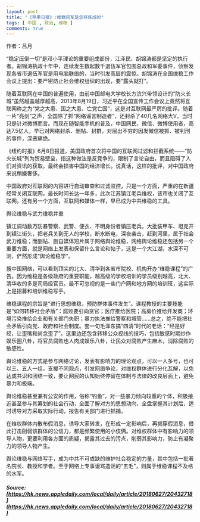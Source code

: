 ```yaml
---
layout: post
title: "《苹果日报》:维稳网军是怎样炼成的"
tags: [ 中国 , 政治, 维稳 ]
comments: true
---
```

作者：吕月

“稳定压倒一切”是邓小平理论的重要组成部份，江泽民、胡锦涛都是坚定的执行者。胡锦涛执政十年中，连续发生数起数千退伍军官包围总政和军委事件，侦察发现各省市退伍军官是用电脑联络的，当时引发高层的震惊。胡锦涛在全国维稳工作会议上提出：要严密防止社会维权组织的出现，要“露头就打”。

随着互联网在中国的普遍使用，由前中国邮电大学校长方滨兴带领设计的“防火长城”虽然越盖越厚越高，2013年8月19日，习近平在全国宣传工作会议上竟然将互联网称之为“党之大患、国之大患、亡党亡国”，这是对互联网最严厉的批评。随着一片“亮剑”之声，全国除了抓“网络谣言制造者”，还封杀了40几名网络大V，当时只是针对微博而言。而现在随智能手机的普及，中国网民，微信、微博使用者，高达7.5亿人，早已对网络封杀、删帖、封群，对层出不穷的因发微信被抓、被判刑的事件，深恶痛绝。

《纽约时报》6月8日报道，美国政府首次将中国的互联网过滤和拦截系统——“防火长城”列为贸易壁垒，指这种做法是反竞争的，限制了言论自由，而且阻碍了人们对资讯的获取，最终会损害中国的经济增长。说真话，这样的批评，对中国政府来说稍嫌奢侈。

中国政府对互联网的内容进行自动审查和过滤监控，只是一个方面，严重的在新疆经常关闭互联网，最长时间长达一年多，此次江苏镇江老兵维权，该市也关闭了互联网。还有另一个方面，互联网和媒体一样，早已成为中共维稳的工具。

舆论维稳与武力维稳并重

镇江调动数万防暴警察、武警、便衣、不明身份者镇压老兵，大批装甲车、坦克开到镇江街头，把老兵关到无人的学校，断水断电，深夜袭击，赶到河里，属于社会武力维稳；而删帖、删自媒体短片属于网络舆论维稳，网络舆论维稳还包括另一个重要方面，就是网络上发表和保留什么言论和帖子，这是一个大江湖，水深不可测，俨然形成“舆论维稳学”。

搜中国网络，可以看到顶尖的北大、清华到各省市院校、机构开办“维稳课程”的广告。因为维稳是各级政府的重要职能，越高级的学校培训的学员级别越高，北大、清华收的多是司局级官员。最不可忽视的是一些门户网和地方网的培训班，这实际上是招募和培训维稳写手。

维稳课程的宗旨是“进行思想维稳，预防群体事件发生”。课程教授的主要技能是“如何转移社会矛盾”：腐败要引向贪官；医疗推给医院；高房价推给开发商；环境污染推给企业和有关部门失职；暴力执法推给警察和城管……总之，绝不能把社会矛盾引向党、政府和社会制度。套一句毛泽东搞“四清”时代的老话：“经是好经，让歪嘴和尚念歪了”。这里边还包含转移公众视线的技巧，包括敏感时期炒作娱乐圈八卦，将官员腐败也人肉成娱乐八卦，让民众对腐败产生麻木，消除腐败的敏感性。

舆论维稳的方式是参与网络讨论，发表有影响力的理论观点，可以一人多号，也可以三、五人一组，支援不同观点，引发网络争论，对维权群体进行分化瓦解，以免达成共识和团结一致，要让网民的认知始终停留在体制与法律的改良层面上，避免暴力和极端。

舆论维稳甚至兼有公安的作用，俗称“钓鱼”，对一些暴力倾向较重的个体，积极接近甚至参与其筹划的社会行动，全面了解对方的思想动向，全盘掌握其计划后，适时诱导对方采取实际行动，报告有关部门进行抓捕。

在维权群体内散布假消息，诱导大家转发，在形成一定影响后，再揭穿假消息，借此打击削弱该群体的公信力，都是频繁使用的小伎俩。对维权群体中有影响力的领导人物，更要利用各方面的质疑，揭露其过去的污点，削弱其影响力，防止有凝聚力的领导人物产生。

舆论维稳与网络写手，成为中共不可或缺的维护社会稳定的力量，其中包括一批著名院长、教授和学者。至于网络上专事谩骂造谣的“五毛”，则属于维稳课程不及格的水军。

##### Source:[https://hk.news.appledaily.com/local/daily/article/20180627/20432718](https://hk.news.appledaily.com/local/daily/article/20180627/20432718)